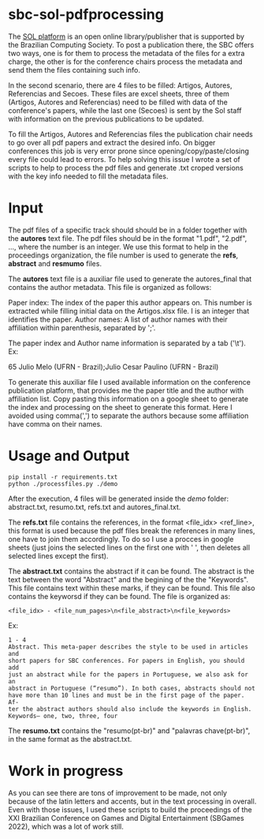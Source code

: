 # sbc-sol-pdfprocessing

The [SOL platform](https://sol.sbc.org.br/) is an open online library/publisher that is supported by the Brazilian Computing Society. To post a publication there, the SBC offers two ways, one is for them to process the metadata of the files for a extra charge, the other is for the conference chairs process the metadata and send them the files containing such info.

In the second scenario, there are 4 files to be filled: Artigos, Autores, Referencias and Secoes. These files are excel sheets, three of them (Artigos, Autores and Referencias) need to be filled with data of the conference's papers, while the last one (Secoes) is sent by the Sol staff with information on the previous publications to be updated.

To fill the Artigos, Autores and Referencias files the publication chair needs to go over all pdf papers and extract the desired info. On bigger conferences this job is very error prone since opening/copy/paste/closing every file could lead to errors. To help solving this issue I wrote a set of scripts to help to process the pdf files and generate .txt croped versions with the key info needed to fill the metadata files.

# Input

The pdf files of a specific track should should be in a folder together with the __autores__ text file. The pdf files should be in the format "1.pdf", "2.pdf", ..., where the number is an integer. We
use this format to help in the proceedings organization, the file number is used to generate the __refs__, __abstract__ and __resmumo__ files.

The __autores__ text file is a auxiliar file used to generate the autores_final that contains the author metadata. This file is organized as follows:

Paper index: The index of the paper this author appears on. This number is extracted while filling initial data on the Artigos.xlsx file. I is an integer that identifies the paper.
Author names: A list of author names with their affiliation within parenthesis, separated by ';'.

The paper index and Author name information is separated by a tab ('\t'). Ex:

65	Julio Melo (UFRN - Brazil);Julio Cesar Paulino (UFRN - Brazil)

To generate this auxiliar file I used available information on the conference publication platform, that provides me the paper title and the author with affiliation list. Copy pasting this information on a google sheet to generate the index and processing on the sheet to generate this format. Here I avoided using comma(',') to separate the authors because some affiliation have comma on their names.

# Usage and Output

```
pip install -r requirements.txt
python ./processfiles.py ./demo
```

After the execution, 4 files will be generated inside the _demo_ folder: abstract.txt, resumo.txt, refs.txt and autores_final.txt. 

The __refs.txt__ file contains the references, in the format <file_idx> <ref_line>, this format is used because the pdf files break the references in many lines, one have to join them accordingly. To
do so I use a procces in google sheets (just joins the selected lines on the first one with ' ', then deletes all selected lines except the first).

The __abstract.txt__ contains the abstract if it can be found. The abstract is the text between the word "Abstract" and the begining of the the "Keywords". This file contains text within these marks,
if they can be found. This file also contains the keyworsd if they can be found. The file is organized as:

```
<file_idx> - <file_num_pages>\n<file_abstract>\n<file_keywords>
```
Ex:
```
1 - 4
Abstract. This meta-paper describes the style to be used in articles and
short papers for SBC conferences. For papers in English, you should add
just an abstract while for the papers in Portuguese, we also ask for an
abstract in Portuguese (“resumo”). In both cases, abstracts should not
have more than 10 lines and must be in the first page of the paper. Af-
ter the abstract authors should also include the keywords in English.
Keywords— one, two, three, four
```

The __resumo.txt__ contains the "resumo(pt-br)" and "palavras chave(pt-br)", in the same format as the abstract.txt.

# Work in progress

As you can see there are tons of improvement to be made, not only because of the latin letters and accents, but in the text processing in overall. Even with those
issues, I used these scripts to build the proceedings of the XXI Brazilian Conference on Games and Digital Entertainment (SBGames 2022), which was a lot of work still.

